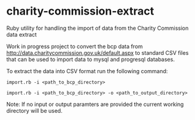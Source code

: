 # charity-commission-extract
Ruby utility for handling the import of data from the Charity Commission data extract

Work in progress project to convert the bcp data from http://data.charitycommission.gov.uk/default.aspx to standard CSV files that can be used to import data to mysql and progresql databases.

To extract the data into CSV format run the following command:

```
import.rb -i <path_to_bcp_directory>
```

```
import.rb -i <path_to_bcp_directory> -o <path_to_output_directory>
```

Note: If no input or output paramters are provided the current working directory will be used.
